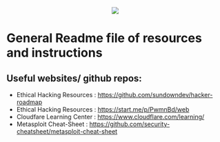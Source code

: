<div id="header" align="center">
  <img src="https://media.giphy.com/media/KmHueA88mFABT9GkkR/giphy.gif"/>
</div>

# General Readme file of resources and instructions

## Useful websites/ github repos:

-   Ethical Hacking Resources : https://github.com/sundowndev/hacker-roadmap
-   Ethical Hacking Resources : https://start.me/p/PwmnBd/web
-   Cloudfare Learning Center : https://www.cloudflare.com/learning/
-   Metasploit Cheat-Sheet : https://github.com/security-cheatsheet/metasploit-cheat-sheet
